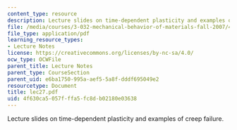 ```yaml
---
content_type: resource
description: Lecture slides on time-dependent plasticity and examples of creep failure.
file: /media/courses/3-032-mechanical-behavior-of-materials-fall-2007/4f630ca5057fffa5fc8db02180e03638_lec27.pdf
file_type: application/pdf
learning_resource_types:
- Lecture Notes
license: https://creativecommons.org/licenses/by-nc-sa/4.0/
ocw_type: OCWFile
parent_title: Lecture Notes
parent_type: CourseSection
parent_uid: e6ba1750-995a-aef5-5a8f-dddf695049e2
resourcetype: Document
title: lec27.pdf
uid: 4f630ca5-057f-ffa5-fc8d-b02180e03638
---
```

Lecture slides on time-dependent plasticity and examples of creep failure.